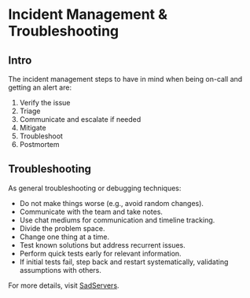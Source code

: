 # Incident Management & Troubleshooting

## Intro

The incident management steps to have in mind when being on-call and getting an alert are:

1. Verify the issue
2. Triage
3. Communicate and escalate if needed
4. Mitigate
5. Troubleshoot
6. Postmortem

## Troubleshooting

As general troubleshooting or debugging techniques:

- Do not make things worse (e.g., avoid random changes).
- Communicate with the team and take notes.
- Use chat mediums for communication and timeline tracking.
- Divide the problem space.
- Change one thing at a time.
- Test known solutions but address recurrent issues.
- Perform quick tests early for relevant information.
- If initial tests fail, step back and restart systematically, validating assumptions with others.

For more details, visit [SadServers](https://docs.sadservers.com/docs/interviews/linux-networking-filter-interview/).
